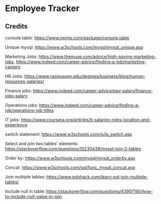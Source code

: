 # Employee Tracker

## Credits

console.table: https://www.npmjs.com/package/console.table

Unique mysql: https://www.w3schools.com/mysql/mysql_unique.asp 

Marketing Jobs: https://www.themuse.com/advice/high-paying-marketing-jobs, https://www.indeed.com/career-advice/finding-a-job/marketing-careers 

HR Jobs: https://www.rasmussen.edu/degrees/business/blog/human-resources-salaries/ 

Finance jobs: https://www.indeed.com/career-advice/pay-salary/finance-jobs-salary

Operations jobs: https://www.indeed.com/career-advice/finding-a-job/operations-job-titles 

IT jobs: https://www.coursera.org/articles/it-salaries-roles-location-and-experience 

switch statement: https://www.w3schools.com/js/js_switch.asp 

Select and join two tables' elements: https://stackoverflow.com/questions/10230438/mysql-join-2-tables

Order by: https://www.w3schools.com/mysql/mysql_orderby.asp 

Concat: https://www.w3schools.com/sql/func_mysql_concat.asp 

Join multiple tables: https://www.sqlshack.com/learn-sql-join-multiple-tables/

Include null in table: https://stackoverflow.com/questions/43907195/how-to-include-null-value-in-join 